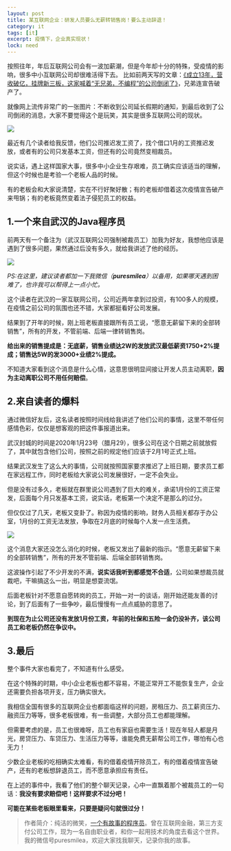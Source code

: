 ```yaml
---
layout: post
title: 某互联网企业：研发人员要么无薪转销售岗！要么主动辞退！
category: it
tags: [it]
excerpt: 疫情下，企业真实现状！
lock: need
---
```



按照往年，年后互联网公司会有一波加薪潮，但是今年却十分的特殊，受疫情的影响，很多中小互联网公司却很难活得下去。
比如前两天写的文章：[《成立13年，营收破亿，挂牌新三板，这家喊着“无兄弟，不编程”的公司倒闭了》](http://www.ityouknow.com/it/2020/02/10/xiongdilian.html)，兄弟连宣告破产了。

就像网上流传非常广的一张图片：不断收到公司延长假期的通知，到最后收到了公司倒闭的消息，大家不要觉得这个是玩笑，其实是很多互联网公司的现状。

![](http://favorites.ren/assets/images/2020/it/caiyuan01.jpeg)

最近有几个读者给我反馈，他们公司推迟发工资了，找个借口1月的工资推迟发放，或者有的公司只发基本工资，但还有的公司竟然变相裁员。

说实话，遇上这样国家大事，很多中小企业生存艰难，员工确实应该适当的理解，但这个时候也是考验一个老板人品的时候。

有的老板会和大家说清楚，实在不行好聚好散；有的老板却借着这次疫情宣告破产来甩锅；有的老板竟然变着法子侵犯员工的权益。

## 1.一个来自武汉的Java程序员

前两天有一个备注为（武汉互联网公司强制被裁员工）加我为好友，我想他应该是遇到了很多问题，果然通过后没有多久，就给我讲述了他的经历。

![](http://favorites.ren/assets/images/2020/it/caiyuan02.jpg)

*PS:在这里，建议读者都加一下我微信（**puresmilea**）以备用，如果哪天遇到困难了，也许我可以帮得上一点小忙。*

这个读者在武汉的一家互联网公司，公司近两年拿到过投资，有100多人的规模，在疫情之前公司的氛围也还不错，大家都挺看好公司发展。

结果到了开年的时候，刚上班老板直接跟所有员工说，“愿意无薪留下来的全部转销售”，所有的开发，不管前端、后端一律转销售岗。

**给出来的销售提成是：无底薪，销售业绩达2W的发放武汉最低薪资1750+2%提成；销售达5W的发3000+业绩2%提成。**

不知道大家看到这个消息是什么心情，这意思很明显间接让开发人员主动离职，**因为主动离职公司不用任何赔偿**。

## 2.来自读者的爆料

通过微信好友后，这名读者按照时间线给我讲述了他们公司的事情，这里不带任何感情色彩，仅仅是想客观的把这件事报道出来。

武汉封城的时间是2020年1月23号（腊月29），很多公司在这个日期之前就放假了，其中就包含他们公司，按照之前的规定他们应该于2月1号正式上班。

结果武汉发生了这么大的事情，公司就按照国家要求推迟了上班日期，要求员工都在家远程工作，同时老板给大家说公司发展很好，一定不会失业。

但是没有过多久，老板就在群里说公司遇到了巨大的难关，承诺1月份的工资正常发，后面每个月只发基本工资，说实话，老板第一个决定不是那么的过分。

但仅仅过了几天，老板又变卦了。称因为疫情的影响，财务人员相关都存于办公室，1月份的工资无法发放，争取在2月底的时候每个人发一点生活费。

![](http://favorites.ren/assets/images/2020/it/caiyuan03.jpg)

这个消息大家还没怎么消化的时候，老板又发出了最新的指示。“愿意无薪留下来的全部转销售”，所有的开发不管前端、后端全部转销售岗。

这波操作引起了不少开发的不满，**说实话我听到都感觉不合适**，公司如果想裁员就裁吧，干嘛搞这么一出，明显是想耍流氓。

后面老板针对不愿意自愿转岗的员工，开始一对一的谈话，刚开始还能友善的讨论，到了后面有了一些争吵，最后慢慢有一点点威胁的意思了。

**到现在为止公司还没有发放1月份工资，年前的社保和五险一金仍没补齐，该公司员工和老板仍然在争议中。**

## 3.最后

整个事件大家也看完了，不知道有什么感受。

在这个特殊的时期，中小企业老板也都不容易，不能正常开工不能恢复生产，企业还需要负担各项开支，压力确实很大。

我相信全国有很多的互联网企业也都面临这样的问题，房租压力、员工薪资压力、融资压力等等，很多老板很难，有一些调整，大部分员工也都能理解。

但需要考虑的是，员工也很难呀，员工也有家庭也需要生活！现在年轻人都是月光，房贷压力、车贷压力、生活压力等等，谁能免费无薪帮公司工作，哪怕有心也无力！

少数企业老板的吃相确实太难看，有的借着疫情开除员工，有的借着疫情宣告破产，还有的老板想辞退员工，而不愿意承担应有责任。

在上述的事件中，我看了他们的整个聊天记录，心中一直飘着那个被裁员工的一句话：**我没有要求赔偿吧！这样要求不过分吧！**

**可能在某些老板眼里看来，只要是疑问句就很过分！**



>作者简介：纯洁的微笑，[一个有故事的程序员](http://www.ityouknow.com/it/2019/12/18/xinzi-10year.html)。曾在互联网金融，第三方支付公司工作，现为一名自由职业者，和你一起用技术的角度去看这个世界。我的微信号puresmilea，欢迎大家找我聊天，记录你我的故事。